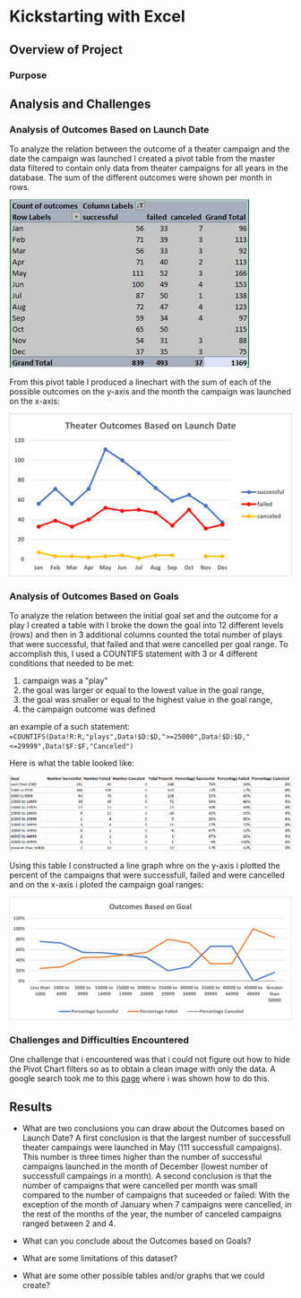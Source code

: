 # Kickstarting with Excel

## Overview of Project

### Purpose

## Analysis and Challenges

### Analysis of Outcomes Based on Launch Date
To analyze the relation between the outcome of a theater campaign and the date the campaign was launched I created a pivot table from the master data filtered to contain only data from theater campaigns for all years in the database.  The sum of the different outcomes were shown per month in rows.

![](resources/Table-theater-outcomes.PNG)

From this pivot table I produced a linechart with the sum of each of the possible outcomes on the y-axis and the month the campaign was launched on the x-axis:

![](resources/Theater_Outcomes_vs_Launch.png)

### Analysis of Outcomes Based on Goals
To analyze the relation between the initial goal set and the outcome for a play I created a table with I broke the down the goal into 12 different levels (rows) and then in 3 additional columns counted the total number of plays that were successful, that failed and that were cancelled per goal range.  To accomplish this, I used a COUNTIFS statement with 3 or 4 different conditions that needed to be met: 

1. campaign was a "play" 
2. the goal was larger or equal to the lowest value in the goal range, 
3. the goal was smaller or equal to the highest value in the goal range,
4. the campaign outcome was defined

an example of a such statement: ```=COUNTIFS(Data!R:R,"plays",Data!$D:$D,">=25000",Data!$D:$D,"<=29999",Data!$F:$F,"Canceled")```

Here is what the table looked like:

![](/resources/Table-outcomes-goals.PNG)

Using this table I constructed a line graph whre on the y-axis i plotted the percent of the campaigns that were successfull, failed and were cancelled and on the x-axis i ploted the campaign goal ranges:

![](resources/Outcomes_vs_Goals.png)


### Challenges and Difficulties Encountered
One challenge that i encountered was that i could not figure out how to hide the Pivot Chart filters so as to obtain a clean image with only the data.
A google search took me to this [page](https://excellenttips.wordpress.com/2014/07/14/hide-pivot-chart-filters/) where i was shown how to do this.

## Results

- What are two conclusions you can draw about the Outcomes based on Launch Date?
A first conclusion is that the largest number of successfull theater campaings were launched in May (111 successfull campaigns).  This number is three times higher than the number of successful campaigns launched in the month of December (lowest number of successfull campaings in a month).
A second conclusion is that the number of campaigns that were cancelled per month was small compared to the number of campaigns that suceeded or failed: With the exception of the month of January when 7 campaigns were cancelled, in the rest of the months of the year, the number of canceled campaigns ranged between 2 and 4.

- What can you conclude about the Outcomes based on Goals?

- What are some limitations of this dataset?

- What are some other possible tables and/or graphs that we could create?
